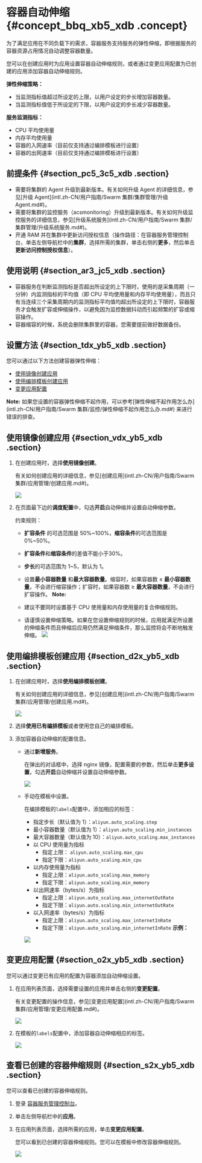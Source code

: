 # 容器自动伸缩 {#concept_bbq_xb5_xdb .concept}

为了满足应用在不同负载下的需求，容器服务支持服务的弹性伸缩，即根据服务的容器资源占用情况自动调整容器数量。

您可以在创建应用时为应用设置容器自动伸缩规则，或者通过变更应用配置为已创建的应用添加容器自动伸缩规则。

**弹性伸缩策略：**

-   当监测指标值超过所设定的上限，以用户设定的步长增加容器数量。
-   当监测指标值低于所设定的下限，以用户设定的步长减少容器数量。

**服务监测指标：**

-   CPU 平均使用量
-   内存平均使用量
-   容器的入网速率（目前仅支持通过编排模板进行设置）
-   容器的出网速率（目前仅支持通过编排模板进行设置）

## 前提条件 {#section_pc5_3c5_xdb .section}

-   需要将集群的 Agent 升级到最新版本。有关如何升级 Agent 的详细信息，参见[升级 Agent](intl.zh-CN/用户指南/Swarm 集群/集群管理/升级 Agent.md#)。
-   需要将集群的监控服务（acsmonitoring）升级到最新版本。有关如何升级监控服务的详细信息，参见[升级系统服务](intl.zh-CN/用户指南/Swarm 集群/集群管理/升级系统服务.md#)。
-   开通 RAM 并在集群中更新访问授权信息（操作路径：在容器服务管理控制台，单击左侧导航栏中的**集群**，选择所需的集群，单击右侧的**更多**，然后单击**更新访问控制授权信息**）。

## 使用说明 {#section_ar3_jc5_xdb .section}

-   容器服务在判断监测指标是否超出所设定的上下限时，使用的是采集周期（一分钟）内监测指标的平均值（即 CPU 平均使用量和内存平均使用量），而且只有当连续三个采集周期内的监测指标平均值均超出所设定的上下限时，容器服务才会触发扩容或伸缩操作，以避免因为监控数据抖动而引起频繁的扩容或缩容操作。
-   容器缩容的时候，系统会删除集群里的容器，您需要提前做好数据备份。

## 设置方法 {#section_tdx_yb5_xdb .section}

您可以通过以下方法创建容器弹性伸缩：

-   [使用镜像创建应用](#section_vdx_yb5_xdb)
-   [使用编排模板创建应用](#section_d2x_yb5_xdb)
-   [变更应用配置](#section_o2x_yb5_xdb)

**Note:** 如果您设置的容器弹性伸缩不起作用，可以参考[弹性伸缩不起作用怎么办](intl.zh-CN/用户指南/Swarm 集群/监控/弹性伸缩不起作用怎么办.md#) 来进行错误的排查。

## 使用镜像创建应用 {#section_vdx_yb5_xdb .section}

1.  在创建应用时，选择**使用镜像创建**。

    有关如何创建应用的详细信息，参见[创建应用](intl.zh-CN/用户指南/Swarm 集群/应用管理/创建应用.md#)。

    ![](http://static-aliyun-doc.oss-cn-hangzhou.aliyuncs.com/assets/img/7091/5335_zh-CN.png)

2.  在页面最下边的**调度配置**中，勾选**开启**自动伸缩并设置自动伸缩参数。

    约束规则：

    -   **扩容条件** 的可选范围是 50%~100%，**缩容条件**的可选范围是 0%~50%。
    -   **扩容条件**和**缩容条件**的差值不能小于30%。
    -   **步长**的可选范围为 1~5，默认为 1。
    -   设置**最小容器数量** 和**最大容器数量**。缩容时，如果容器数 ≤ **最小容器数量**，不会进行缩容操作；扩容时，如果容器数 ≥ **最大容器数量**，不会进行扩容操作。
    **Note:** 

    -   建议不要同时设置基于 CPU 使用量和内存使用量的复合伸缩规则。
    -   请谨慎设置伸缩策略。如果在您设置伸缩规则的时候，应用就满足所设置的伸缩条件而且伸缩后应用仍然满足伸缩条件，那么监控将会不断地触发伸缩。
    ![](http://static-aliyun-doc.oss-cn-hangzhou.aliyuncs.com/assets/img/7091/5336_zh-CN.png)


## 使用编排模板创建应用 {#section_d2x_yb5_xdb .section}

1.  在创建应用时，选择**使用编排模板创建**。

    有关如何创建应用的详细信息，参见[创建应用](intl.zh-CN/用户指南/Swarm 集群/应用管理/创建应用.md#)。

    ![](http://static-aliyun-doc.oss-cn-hangzhou.aliyuncs.com/assets/img/7091/5341_zh-CN.png)

2.  选择**使用已有编排模板**或者使用您自己的编排模板。
3.  添加容器自动伸缩的配置信息。
    -   通过**新增服务**。

        在弹出的对话框中，选择 nginx 镜像，配置需要的参数，然后单击**更多设置**，勾选**开启**自动伸缩并设置自动伸缩参数。

        ![](http://static-aliyun-doc.oss-cn-hangzhou.aliyuncs.com/assets/img/7091/5342_zh-CN.png)

    -   手动在模板中设置。

        在编排模板的`labels`配置中，添加相应的标签：

        -   指定步长（默认值为 1）：`aliyun.auto_scaling.step`
        -   最小容器数量（默认值为 1）：`aliyun.auto_scaling.min_instances`
        -   最大容器数量（默认值为 10）：`aliyun.auto_scaling.max_instances`
        -   以 CPU 使用量为指标
            -   指定上限： `aliyun.auto_scaling.max_cpu`
            -   指定下限：`aliyun.auto_scaling.min_cpu`
        -   以内存使用量为指标
            -   指定上限：`aliyun.auto_scaling.max_memory`
            -   指定下限：`aliyun.auto_scaling.min_memory`
        -   以出网速率（bytes/s）为指标
            -   指定上限：`aliyun.auto_scaling.max_internetOutRate`
            -   指定下限：`aliyun.auto.scaling.min_internetOutRate`
        -   以入网速率（bytes/s）为指标
            -   指定上限：`aliyun.auto_scaling.max_internetInRate`
            -   指定下限：`aliyun.auto_scaling.min_internetInRate`
        **示例：**

        ![](http://static-aliyun-doc.oss-cn-hangzhou.aliyuncs.com/assets/img/7091/5343_zh-CN.png)


## 变更应用配置 {#section_o2x_yb5_xdb .section}

您可以通过变更已有应用的配置为容器添加自动伸缩设置。

1.  在应用列表页面，选择需要设置的应用并单击右侧的**变更配置**。

    有关变更配置的操作信息，参见[变更应用配置](intl.zh-CN/用户指南/Swarm 集群/应用管理/变更应用配置.md#)。

    ![](http://static-aliyun-doc.oss-cn-hangzhou.aliyuncs.com/assets/img/7091/5344_zh-CN.png)

2.  在模板的`labels`配置中，添加容器自动伸缩相应的标签。

    ![](http://static-aliyun-doc.oss-cn-hangzhou.aliyuncs.com/assets/img/7091/5345_zh-CN.png)


## 查看已创建的容器伸缩规则 {#section_s2x_yb5_xdb .section}

您可以查看已创建的容器伸缩规则。

1.  登录 [容器服务管理控制台](https://cs.console.aliyun.com)。
2.  单击左侧导航栏中的**应用**。
3.  在应用列表页面，选择所需的应用，单击**变更应用配置**。

    您可以看到已创建的容器伸缩规则。您可以在模板中修改容器伸缩规则。

    ![](http://static-aliyun-doc.oss-cn-hangzhou.aliyuncs.com/assets/img/7091/5346_zh-CN.png)


